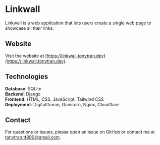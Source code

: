 # Linkwall

Linkwall is a web application that lets users create a single web page to showcase all their links.

## Website

Visit the website at [https://linkwall.tonytran.dev](https://linkwall.tonytran.dev).

## Technologies

**Database**: SQLite  
**Backend**: Django  
**Frontend**: HTML, CSS, JavaScript, Tailwind CSS  
**Deployment**: DigitalOcean, Gunicorn, Nginx, Cloudflare

## Contact

For questions or issues, please open an issue on GitHub or contact me at [tonytran.tt890@gmail.com](mailto:tonytran.tt890@gmail.com).

